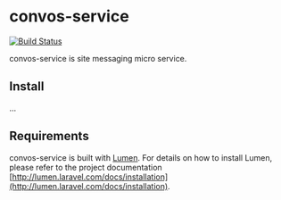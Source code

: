 convos-service
===

[![Build Status](https://travis-ci.org/gvnn/convos-service.svg?branch=master)](https://travis-ci.org/gvnn/convos-service)

convos-service is site messaging micro service.

## Install

...

## Requirements

convos-service is built with [Lumen](http://lumen.laravel.com/). For details on how to install Lumen, please refer to
the project documentation [http://lumen.laravel.com/docs/installation](http://lumen.laravel.com/docs/installation).